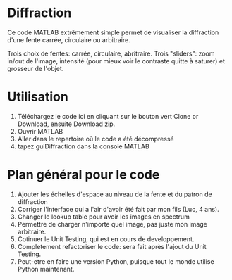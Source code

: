 # Diffraction

Ce code MATLAB extrêmement simple permet de visualiser la diffraction d'une fente carrée, circulaire ou arbitraire.

Trois choix de fentes: carrée, circulaire, abritraire.
Trois "sliders": zoom in/out de l'image, intensité (pour mieux voir le contraste quitte à saturer) et grosseur de l'objet.

# Utilisation
1) Téléchargez le code ici en cliquant sur le bouton vert Clone or Download, ensuite Download zip.
1) Ouvrir MATLAB
2) Aller dans le repertoire où le code a été décompressé
3) tapez guiDiffraction dans la console MATLAB

# Plan général pour le code
1) Ajouter les échelles d'espace au niveau de la fente et du patron de diffraction
2) Corriger l'interface qui a l'air d'avoir été fait par mon fils (Luc, 4 ans).
3) Changer le lookup table pour avoir les images en spectrum
4) Permettre de charger n'importe quel image, pas juste mon image arbitraire.
5) Cotinuer le Unit Testing, qui est en cours de developpement.
6) Completement refactoriser le code: sera fait après l'ajout du Unit Testing.
7) Peut-etre en faire une version Python, puisque tout le monde utilise Python maintenant.

